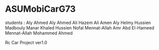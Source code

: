 # ASUMobiCarG73

students :  Aly Ahmed Aly Ahmed
            Ali Hazem Ali Amen
            Aly Helmy Hussien Madbouly
            Manar Khaled Hussien Nofal
            Mennat-Allah Amr Abd El-Hameed
            Mennat-Allah Mohammed Ahmed
            
Rc Car Project ver1.0
